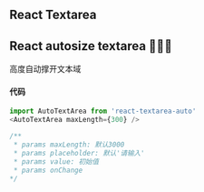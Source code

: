 

## React Textarea
## React autosize textarea 🎉🎉🎉

高度自动撑开文本域

#### 代码
```javascript
import AutoTextArea from 'react-textarea-auto'
<AutoTextArea maxLength={300} />

/**
 * params maxLength: 默认3000
 * params placeholder: 默认'请输入'
 * params value: 初始值
 * params onChange
*/
```
